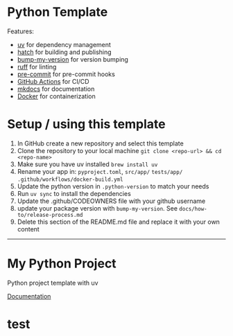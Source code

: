 # Python Template

Features:

- [uv](https://docs.astral.sh/uv/) for dependency management
- [hatch](https://hatch.pypa.io/latest/) for building and publishing
- [bump-my-version](https://github.com/callowayproject/bump-my-version) for version bumping
- [ruff](https://github.com/astral-sh/ruff) for linting
- [pre-commit](https://pre-commit.com/) for pre-commit hooks
- [GitHub Actions](https://github.com/features/actions) for CI/CD
- [mkdocs](https://www.mkdocs.org/) for documentation
- [Docker](https://www.docker.com/) for containerization

# Setup / using this template

1. In GitHub create a new repository and select this template
1. Clone the repository to your local machine `git clone <repo-url> && cd <repo-name>`
1. Make sure you have uv installed `brew install uv`
1. Rename your app in: `pyproject.toml`, `src/app/` `tests/app/` `.github/workflows/docker-build.yml`
1. Update the python version in `.python-version` to match your needs
1. Run `uv sync` to install the dependencies
1. Update the .github/CODEOWNERS file with your github username
1. update your package version with `bump-my-version`. See `docs/how-to/release-process.md`
1. Delete this section of the README.md file and replace it with your own content

---

# My Python Project

Python project template with uv

[Documentation](docs/index.md)
# test
